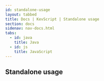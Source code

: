 ```yaml
---
id: standalone-usage
layout: tabbed
title: Docs | KevScript | Standalone usage
section: docs
sidenav: nav-docs.html
tabs:
  - id: java
    title: Java
  - id: js
    title: JavaScript
---
```

## Standalone usage
